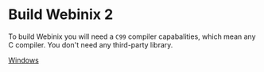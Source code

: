 # Build Webinix 2

To build Webinix you will need a `C99` compiler capabalities, which mean any C compiler.  You don't need any third-party library.

[Windows](https://github.com/alifcommunity/webinix/tree/main/build/Windows)
